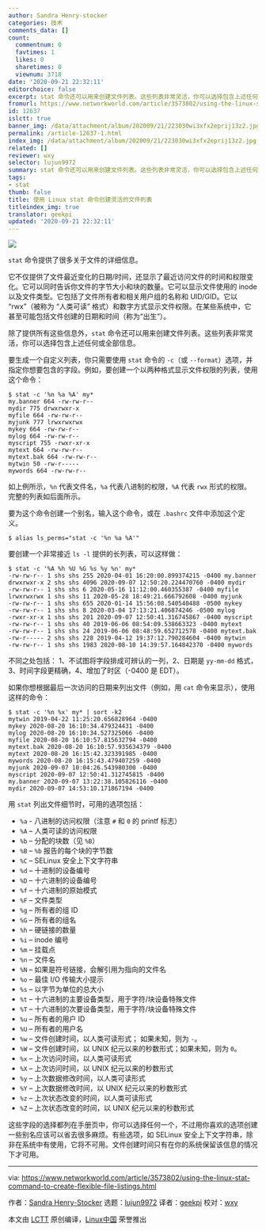 ```yaml
---
author: Sandra Henry-stocker
categories: 技术
comments_data: []
count:
  commentnum: 0
  favtimes: 1
  likes: 0
  sharetimes: 0
  viewnum: 3718
date: '2020-09-21 22:32:11'
editorchoice: false
excerpt: stat 命令还可以用来创建文件列表。这些列表非常灵活，你可以选择包含上述任何或全部信息。
fromurl: https://www.networkworld.com/article/3573802/using-the-linux-stat-command-to-create-flexible-file-listings.html
id: 12637
islctt: true
banner_img: /data/attachment/album/202009/21/223030wi3xfx2eprij13z2.jpg
permalink: /article-12637-1.html
index_img: /data/attachment/album/202009/21/223030wi3xfx2eprij13z2.jpg.thumb.jpg
related: []
reviewer: wxy
selector: lujun9972
summary: stat 命令还可以用来创建文件列表。这些列表非常灵活，你可以选择包含上述任何或全部信息。
tags:
- stat
thumb: false
title: 使用 Linux stat 命令创建灵活的文件列表
titleindex_img: true
translator: geekpi
updated: '2020-09-21 22:32:11'
---
```


![](/data/attachment/album/202009/21/223030wi3xfx2eprij13z2.jpg)


`stat` 命令提供了很多关于文件的详细信息。


它不仅提供了文件最近变化的日期/时间，还显示了最近访问文件的时间和权限变化。它可以同时告诉你文件的字节大小和块的数量。它可以显示文件使用的 inode 以及文件类型。它包括了文件所有者和相关用户组的名称和 UID/GID。它以 “rwx”（被称为 “人类可读” 格式）和数字方式显示文件权限。在某些系统中，它甚至可能包括文件创建的日期和时间（称为“出生”）。


除了提供所有这些信息外，`stat` 命令还可以用来创建文件列表。这些列表非常灵活，你可以选择包含上述任何或全部信息。


要生成一个自定义列表，你只需要使用 `stat` 命令的 `-c`（或 `--format`）选项，并指定你想要包含的字段。例如，要创建一个以两种格式显示文件权限的列表，使用这个命令：



```
$ stat -c '%n %a %A' my*
my.banner 664 -rw-rw-r--
mydir 775 drwxrwxr-x
myfile 664 -rw-rw-r--
myjunk 777 lrwxrwxrwx
mykey 664 -rw-rw-r--
mylog 664 -rw-rw-r--
myscript 755 -rwxr-xr-x
mytext 664 -rw-rw-r--
mytext.bak 664 -rw-rw-r--
mytwin 50 -rw-r-----
mywords 664 -rw-rw-r--

```

如上例所示，`%n` 代表文件名，`%a` 代表八进制的权限，`%A` 代表 `rwx` 形式的权限。完整的列表如后面所示。


要为这个命令创建一个别名，输入这个命令，或在 `.bashrc` 文件中添加这个定义。



```
$ alias ls_perms="stat -c '%n %a %A'"

```

要创建一个非常接近 `ls -l` 提供的长列表，可以这样做：



```
$ stat -c '%A %h %U %G %s %y %n' my*
-rw-rw-r-- 1 shs shs 255 2020-04-01 16:20:00.899374215 -0400 my.banner
drwxrwxr-x 2 shs shs 4096 2020-09-07 12:50:20.224470760 -0400 mydir
-rw-rw-r-- 1 shs shs 6 2020-05-16 11:12:00.460355387 -0400 myfile
lrwxrwxrwx 1 shs shs 11 2020-05-28 18:49:21.666792608 -0400 myjunk
-rw-rw-r-- 1 shs shs 655 2020-01-14 15:56:08.540540488 -0500 mykey
-rw-rw-r-- 1 shs shs 8 2020-03-04 17:13:21.406874246 -0500 mylog
-rwxr-xr-x 1 shs shs 201 2020-09-07 12:50:41.316745867 -0400 myscript
-rw-rw-r-- 1 shs shs 40 2019-06-06 08:54:09.538663323 -0400 mytext
-rw-rw-r-- 1 shs shs 24 2019-06-06 08:48:59.652712578 -0400 mytext.bak
-rw-r----- 2 shs shs 228 2019-04-12 19:37:12.790284604 -0400 mytwin
-rw-rw-r-- 1 shs shs 1983 2020-08-10 14:39:57.164842370 -0400 mywords

```

不同之处包括： 1、不试图将字段排成可辨认的一列，2、日期是 `yy-mm-dd` 格式，3、时间字段更精确，4、增加了时区（-0400 是 EDT）。


如果你想根据最后一次访问的日期来列出文件（例如，用 `cat` 命令来显示），使用这样的命令：



```
$ stat -c '%n %x' my* | sort -k2
mytwin 2019-04-22 11:25:20.656828964 -0400
mykey 2020-08-20 16:10:34.479324431 -0400
mylog 2020-08-20 16:10:34.527325066 -0400
myfile 2020-08-20 16:10:57.815632794 -0400
mytext.bak 2020-08-20 16:10:57.935634379 -0400
mytext 2020-08-20 16:15:42.323391985 -0400
mywords 2020-08-20 16:15:43.479407259 -0400
myjunk 2020-09-07 10:04:26.543980300 -0400
myscript 2020-09-07 12:50:41.312745815 -0400
my.banner 2020-09-07 13:22:38.105826116 -0400
mydir 2020-09-07 14:53:10.171867194 -0400

```

用 `stat` 列出文件细节时，可用的选项包括：


* `%a` - 八进制的访问权限（注意 `#` 和 `0` 的 printf 标志）
* `%A` – 人类可读的访问权限
* `%b` – 分配的块数（见 `%B`）
* `%B` – `%b` 报告的每个块的字节数
* `%C` – SELinux 安全上下文字符串
* `%d` – 十进制的设备编号
* `%D` – 十六进制的设备编号
* `%f` – 十六进制的原始模式
* `%F` – 文件类型
* `%g` – 所有者的组 ID
* `%G` – 所有者的组名
* `%h` – 硬链接的数量
* `%i` – inode 编号
* `%m` – 挂载点
* `%n` – 文件名
* `%N` – 如果是符号链接，会解引用为指向的文件名
* `%o` – 最佳 I/O 传输大小提示
* `%s` – 以字节为单位的总大小
* `%t` – 十六进制的主要设备类型，用于字符/块设备特殊文件
* `%T` – 十六进制的次要设备类型，用于字符/块设备特殊文件
* `%u` – 所有者的用户 ID
* `%U` – 所有者的用户名
* `%w` – 文件创建时间，以人类可读形式； 如果未知，则为 `-`。
* `%W` – 文件创建时间，以 UNIX 纪元以来的秒数形式；如果未知，则为 `0`。
* `%x` – 上次访问时间，以人类可读形式
* `%X` – 上次访问时间，以 UNIX 纪元以来的秒数形式
* `%y` – 上次数据修改时间，以人类可读形式
* `%Y` – 上次数据修改时间，以 UNIX 纪元以来的秒数形式
* `%z` – 上次状态改变的时间，以人类可读形式
* `%Z` – 上次状态改变的时间，以 UNIX 纪元以来的秒数形式


这些字段的选择都列在手册页中，你可以选择任何一个，不过用你喜欢的选项创建一些别名应该可以省去很多麻烦。有些选项，如 SELinux 安全上下文字符串，除非在系统中有使用，它将不可用。文件创建时间只有在你的系统保留该信息的情况下才可用。




---


via: <https://www.networkworld.com/article/3573802/using-the-linux-stat-command-to-create-flexible-file-listings.html>


作者：[Sandra Henry-Stocker](https://www.networkworld.com/author/Sandra-Henry_Stocker/) 选题：[lujun9972](https://github.com/lujun9972) 译者：[geekpi](https://github.com/geekpi) 校对：[wxy](https://github.com/wxy)


本文由 [LCTT](https://github.com/LCTT/TranslateProject) 原创编译，[Linux中国](https://linux.cn/) 荣誉推出